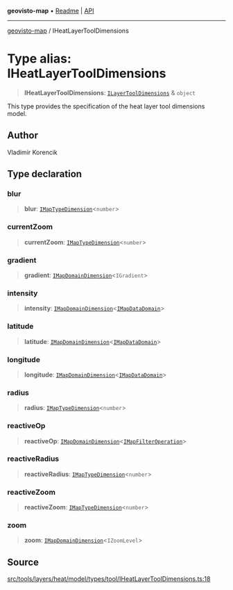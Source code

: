**geovisto-map** • [Readme](../README.md) \| [API](../globals.md)

***

[geovisto-map](../README.md) / IHeatLayerToolDimensions

# Type alias: IHeatLayerToolDimensions

> **IHeatLayerToolDimensions**: [`ILayerToolDimensions`](ILayerToolDimensions.md) & `object`

This type provides the specification of the heat layer tool dimensions model.

## Author

Vladimir Korencik

## Type declaration

### blur

> **blur**: [`IMapTypeDimension`](../interfaces/IMapTypeDimension.md)\<`number`\>

### currentZoom

> **currentZoom**: [`IMapTypeDimension`](../interfaces/IMapTypeDimension.md)\<`number`\>

### gradient

> **gradient**: [`IMapDomainDimension`](../interfaces/IMapDomainDimension.md)\<`IGradient`\>

### intensity

> **intensity**: [`IMapDomainDimension`](../interfaces/IMapDomainDimension.md)\<[`IMapDataDomain`](../interfaces/IMapDataDomain.md)\>

### latitude

> **latitude**: [`IMapDomainDimension`](../interfaces/IMapDomainDimension.md)\<[`IMapDataDomain`](../interfaces/IMapDataDomain.md)\>

### longitude

> **longitude**: [`IMapDomainDimension`](../interfaces/IMapDomainDimension.md)\<[`IMapDataDomain`](../interfaces/IMapDataDomain.md)\>

### radius

> **radius**: [`IMapTypeDimension`](../interfaces/IMapTypeDimension.md)\<`number`\>

### reactiveOp

> **reactiveOp**: [`IMapDomainDimension`](../interfaces/IMapDomainDimension.md)\<[`IMapFilterOperation`](../interfaces/IMapFilterOperation.md)\>

### reactiveRadius

> **reactiveRadius**: [`IMapTypeDimension`](../interfaces/IMapTypeDimension.md)\<`number`\>

### reactiveZoom

> **reactiveZoom**: [`IMapTypeDimension`](../interfaces/IMapTypeDimension.md)\<`number`\>

### zoom

> **zoom**: [`IMapDomainDimension`](../interfaces/IMapDomainDimension.md)\<`IZoomLevel`\>

## Source

[src/tools/layers/heat/model/types/tool/IHeatLayerToolDimensions.ts:18](https://github.com/geovisto/geovisto-map/blob/e22d774889dbc28cc1ec62933ecf6bab6690f172/src/tools/layers/heat/model/types/tool/IHeatLayerToolDimensions.ts#L18)
